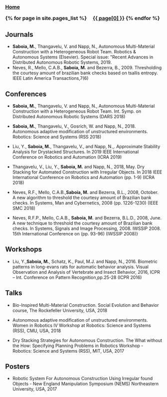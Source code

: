 
<h3 class="masthead-title">
<!-- <a href="/" title="Home">{{ site.title }}</a> -->
<a href="/" title="Home">Home</a>

{% for page in site.pages_list %}
  &nbsp;&nbsp;&nbsp;
  <a href="{{ page[1]  }}">{{ page[0] }}</a>
{% endfor %}
</h3>

## Journals

- **Saboia, M.**, Thangavelu, V. and Napp, N., Autonomous Multi-Material Construction with a Heterogeneous Robot Team. Robotics & Autonomous Systems (Elsevier). Special issue: "Recent Advances in Distributed Autonomous Robotic Systems, 2019. 
- Neves, R., Mello, C.A.B., **Saboia, M.** and Bezerra, B., 2009. Thresholding the courtesy amount of brazilian bank checks based on tsallis entropy. IEEE Latin America Transactions,7(6) 


## Conferences

- **Saboia, M.**, Thangavelu, V. and Napp, N., Autonomous Multi-Material Construction with a Heterogeneous Robot Team. Int. Symp. on Distributed Autonomous Robotic Systems (DARS 2018) 

- **Saboia, M.**, Thangavelu, V., Gosrich, W. and Napp, N., 2018. Autonomous adaptive modification of unstructured environments. Robotics: Science and Systems (RSS 2018)

- Liu, Y., **Saboia, M.**, Thangavelu, V., and Napp, N.,. Approximate Stability Analysis for Drystacked Structures. In 2019 IEEE International Conference on Robotics and Automation (ICRA 2019)

- Thangavelu, V., Liu, Y., **Saboia, M.** and Napp, N., 2018, May. Dry Stacking for Automated Construction with Irregular Objects. In 2018 IEEE International Conference on Robotics and Automation (pp. 1-9) (ICRA 2018)

- Neves, R.F., Mello, C.A.B.,**Saboia, M.** and Bezerra, B.L., 2008, October. A new algorithm to threshold the courtesy amount of Brazilian bank checks. In Systems, Man and Cybernetics, 2008  (pp. 1226-1230) (IEEE SMC 2018)

- Neves, R.F.P., Mello, C.A.B., **Saboia, M.** and Bezerra, B.L.D., 2008, June. A new technique to threshold the courtesy amount of Brazilian bank checks. In Systems, Signals and Image Processing, 2008. IWSSIP 2008. 15th International Conference on (pp. 93-96) (IWSSIP 2008)}

## Workshops

- Liu, Y.,**Saboia, M.**, Schatz, K., Paul, M.J. and Napp, N., 2016. Biometric patterns in long-evans rats for automatic behavior analysis. Visual Observation and Analysis of Vertebrate and Insect Behavior, 2016, ICPR – Int. Conference on Pattern Recognition,pp.25-28 (ICPR 2016)

## Talks
- Bio-Inspired Multi-Material Construction. Social Evolution and Behavior course, The Rockefeller University, USA, 2018

- Autonomous adaptive modification of unstructured environments. Women in Robotics IV Workshop at Robotics: Science and Systems (RSS), CMU, USA, 2018

- Dry Stacking Strategies for Autonomous Construction. The What without the How: Specifying Planning Problems in Robotics Workshop -  Robotics: Science and Systems (RSS), MIT, USA, 2017

## Posters
- Robotic System For Autonomous Construction Using Irregular found Objects - New England Manipulation Symposium (NEMS) Northeastern University, USA, 2017
    
